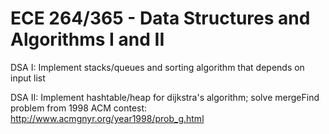 # ECE 264/365 - Data Structures and Algorithms I and II

DSA I: Implement stacks/queues and sorting algorithm that depends on input list

DSA II: Implement hashtable/heap for dijkstra's algorithm; solve mergeFind problem from 1998 ACM contest: http://www.acmgnyr.org/year1998/prob_g.html
